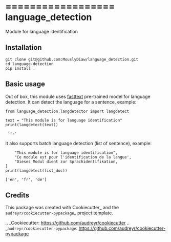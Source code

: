 ==================
language_detection
==================

Module for language identification


Installation
--------
```
git clone git@github.com:MouslyDiaw/language_detection.git
cd language-detection
pip install .
```

Basic usage
--------
Out of box, this module uses [fasttext](https://fasttext.cc/docs/en/language-identification.html)
pre-trained model for language detection.
It can detect the language for a sentence, example:
``` 
from language_detection.langdetector import langdetect

text = "This module is for language identification"
print(langdetect(text))
```
``` 'fr'```

It also supports batch language detection (list of sentence), example:

```list_doc = [
    "This module is for language identification",
    "Ce module est pour l'identification de la langue',
    "Dieses Modul dient zur Sprachidentifikation,
]
print(langdetect(list_doc))
```

```['en', 'fr', 'de']```

Credits
-------

This package was created with Cookiecutter_ and the `audreyr/cookiecutter-pypackage`_ project template.

.. _Cookiecutter: https://github.com/audreyr/cookiecutter
.. _`audreyr/cookiecutter-pypackage`: https://github.com/audreyr/cookiecutter-pypackage
